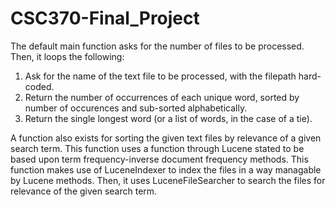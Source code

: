 # CSC370-Final_Project
The default main function asks for the number of files to be processed. Then, it loops the following:
  1. Ask for the name of the text file to be processed, with the filepath hard-coded.
  2. Return the number of occurrences of each unique word, sorted by number of occurences and sub-sorted alphabetically.
  3. Return the single longest word (or a list of words, in the case of a tie).

A function also exists for sorting the given text files by relevance of a given search term. This function uses a function through Lucene stated to be based upon term frequency-inverse document frequency methods.
This function makes use of LuceneIndexer to index the files in a way managable by Lucene methods. Then, it uses LuceneFileSearcher to search the files for relevance of the given search term.
